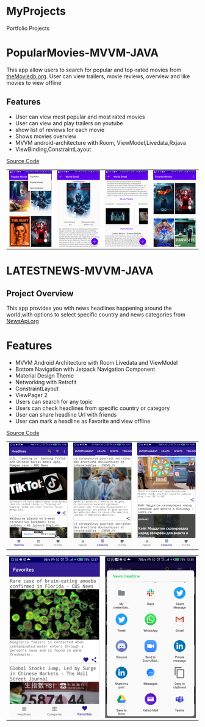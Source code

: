 # MyProjects
Portfolio Projects

# PopularMovies-MVVM-JAVA
This app allow users to search for popular and top-rated movies from [theMoviedb.org](https://www.themoviedb.org/). User can view trailers, movie reviews, overview and like movies to view offline

## Features
* User can view  most popular and most rated movies
* User can view and play trailers on youtube
* show list of reviews for each movie
* Shows movies overview
* MVVM android-architecture with Room, ViewModel,Livedata,Rxjava
* ViewBinding,ConstraintLayout

[Source Code](https://github.com/kulloveth/PopularMovies)

<table>
<tr>
<td>

 <img src =  "screenshots/list.png"/>

 </td>
 <td>

 <img src ="screenshots/detail.png"/>

 </td>

   <td>
<img src = "screenshots/trailer.png" />
  </td>
  <td>
  <img src = "screenshots/movies.png"/>
</td>
    </tr>
</table>

# LATESTNEWS-MVVM-JAVA
## Project Overview
This app provides you with news headlines happening around the world,with options to select specific country and news categories from [NewsApi.org](http://newsapi.org/)

# Features
* MVVM Android Architecture with Room Livedata and ViewModel
* Bottom Navigation with Jetpack Navigation Component
* Material Design Theme
* Networking with Retrofit
* ConstraintLayout
* ViewPager 2
* Users can search for any topic
* Users can check headlines from specific country or category
* User can share headline Url with friends
* User can mark a headline as Favorite and view offline

[Source Code](https://github.com/kulloveth/LatestNews)

<table>
<tr>
<td>

 <img src =  "screenshots/headlines.png"/>

 </td>
 <td>

 <img src ="screenshots/health.png"/>

 </td>

   <td>
<img src = "screenshots/categories.png" />
  </td>
 </tr>
</table>

<table>
<tr>
<td>

 <img src =  "screenshots/favorites.png"/>

 </td>
 <td>

 <img src ="screenshots/share.png"/>

 </td>
    </tr>
</table>


  

 

